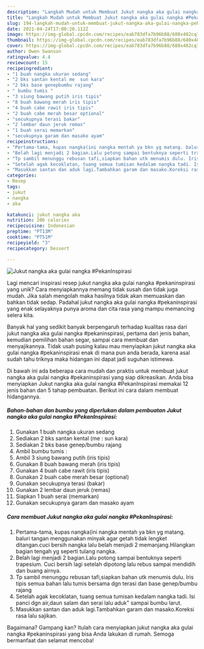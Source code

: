 ```yaml
---
description: "Langkah Mudah untuk Membuat Jukut nangka aka gulai nangka #PekanInspirasi yang Enak"
title: "Langkah Mudah untuk Membuat Jukut nangka aka gulai nangka #PekanInspirasi yang Enak"
slug: 194-langkah-mudah-untuk-membuat-jukut-nangka-aka-gulai-nangka-pekaninspirasi-yang-enak
date: 2021-04-24T17:00:28.112Z
image: https://img-global.cpcdn.com/recipes/eab783dfa7b96b88/680x482cq70/jukut-nangka-aka-gulai-nangka-pekaninspirasi-foto-resep-utama.jpg
thumbnail: https://img-global.cpcdn.com/recipes/eab783dfa7b96b88/680x482cq70/jukut-nangka-aka-gulai-nangka-pekaninspirasi-foto-resep-utama.jpg
cover: https://img-global.cpcdn.com/recipes/eab783dfa7b96b88/680x482cq70/jukut-nangka-aka-gulai-nangka-pekaninspirasi-foto-resep-utama.jpg
author: Owen Swanson
ratingvalue: 4.4
reviewcount: 15
recipeingredient:
- "1 buah nangka ukuran sedang"
- "2 bks santan kental me  sun kara"
- "2 bks base genepbumbu rajang"
- " bumbu tumis "
- "3 siung bawang putih iris tipis"
- "8 buah bawang merah iris tipis"
- "4 buah cabe rawit iris tipis"
- "2 buah cabe merah besar optional"
- "secukupnya terasi bakar"
- "2 lembar daun jeruk remas"
- "1 buah serai memarkan"
- "secukupnya garam dan masako ayam"
recipeinstructions:
- "Pertama-tama, kupas nangka(ini nangka mentah ya bkn yg matang. baluri tangan menggunakan minyak agar getah tidak lengket ditangan.cuci bersih nangka lalu belah menjadi 2 memanjang.Hilangkan bagian tengah yg seperti tulang nangka."
- "Belah lagi menjadi 2 bagian.Lalu potong sampai bentuknya seperti trapesium. Cuci bersih lagi setelah dipotong lalu rebus sampai mendidih dan buang airnya."
- "Tp sambil menunggu rebusan tafi,siapkan bahan utk menumis dulu. Iris tipis semua bahan lalu tumis bersama dgn terasi dan base genep/bumbu rajang"
- "Setelah agak kecoklatan, tuang semua tumisan kedalam nangka tadi. Isi panci dgn air,daun salam dan serai lalu aduk&#34; sampai bumbu larut."
- "Masukkan santan dan aduk lagi.Tambahkan garam dan masako.Koreksi rasa lalu sajikan."
categories:
- Resep
tags:
- jukut
- nangka
- aka

katakunci: jukut nangka aka 
nutrition: 206 calories
recipecuisine: Indonesian
preptime: "PT13M"
cooktime: "PT51M"
recipeyield: "3"
recipecategory: Dessert

---
```



![Jukut nangka aka gulai nangka #PekanInspirasi](https://img-global.cpcdn.com/recipes/eab783dfa7b96b88/680x482cq70/jukut-nangka-aka-gulai-nangka-pekaninspirasi-foto-resep-utama.jpg)

Lagi mencari inspirasi resep jukut nangka aka gulai nangka #pekaninspirasi yang unik? Cara menyiapkannya memang tidak susah dan tidak juga mudah. Jika salah mengolah maka hasilnya tidak akan memuaskan dan bahkan tidak sedap. Padahal jukut nangka aka gulai nangka #pekaninspirasi yang enak selayaknya punya aroma dan cita rasa yang mampu memancing selera kita.

Banyak hal yang sedikit banyak berpengaruh terhadap kualitas rasa dari jukut nangka aka gulai nangka #pekaninspirasi, pertama dari jenis bahan, kemudian pemilihan bahan segar, sampai cara membuat dan menyajikannya. Tidak usah pusing kalau mau menyiapkan jukut nangka aka gulai nangka #pekaninspirasi enak di mana pun anda berada, karena asal sudah tahu triknya maka hidangan ini dapat jadi suguhan istimewa.




Di bawah ini ada beberapa cara mudah dan praktis untuk membuat jukut nangka aka gulai nangka #pekaninspirasi yang siap dikreasikan. Anda bisa menyiapkan Jukut nangka aka gulai nangka #PekanInspirasi memakai 12 jenis bahan dan 5 tahap pembuatan. Berikut ini cara dalam membuat hidangannya.

<!--inarticleads1-->

##### Bahan-bahan dan bumbu yang diperlukan dalam pembuatan Jukut nangka aka gulai nangka #PekanInspirasi:

1. Gunakan 1 buah nangka ukuran sedang
1. Sediakan 2 bks santan kental (me : sun kara)
1. Sediakan 2 bks base genep/bumbu rajang
1. Ambil  bumbu tumis :
1. Ambil 3 siung bawang putih (iris tipis)
1. Gunakan 8 buah bawang merah (iris tipis)
1. Gunakan 4 buah cabe rawit (iris tipis)
1. Gunakan 2 buah cabe merah besar (optional)
1. Gunakan secukupnya terasi (bakar)
1. Gunakan 2 lembar daun jeruk (remas)
1. Siapkan 1 buah serai (memarkan)
1. Gunakan secukupnya garam dan masako ayam




<!--inarticleads2-->

##### Cara membuat Jukut nangka aka gulai nangka #PekanInspirasi:

1. Pertama-tama, kupas nangka(ini nangka mentah ya bkn yg matang. baluri tangan menggunakan minyak agar getah tidak lengket ditangan.cuci bersih nangka lalu belah menjadi 2 memanjang.Hilangkan bagian tengah yg seperti tulang nangka.
1. Belah lagi menjadi 2 bagian.Lalu potong sampai bentuknya seperti trapesium. Cuci bersih lagi setelah dipotong lalu rebus sampai mendidih dan buang airnya.
1. Tp sambil menunggu rebusan tafi,siapkan bahan utk menumis dulu. Iris tipis semua bahan lalu tumis bersama dgn terasi dan base genep/bumbu rajang
1. Setelah agak kecoklatan, tuang semua tumisan kedalam nangka tadi. Isi panci dgn air,daun salam dan serai lalu aduk&#34; sampai bumbu larut.
1. Masukkan santan dan aduk lagi.Tambahkan garam dan masako.Koreksi rasa lalu sajikan.




Bagaimana? Gampang kan? Itulah cara menyiapkan jukut nangka aka gulai nangka #pekaninspirasi yang bisa Anda lakukan di rumah. Semoga bermanfaat dan selamat mencoba!
